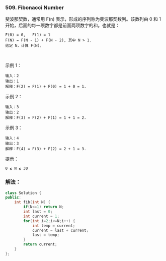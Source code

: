 ### 509. Fibonacci Number

斐波那契数，通常用 F(n) 表示，形成的序列称为斐波那契数列。该数列由 0 和 1 开始，后面的每一项数字都是前面两项数字的和。也就是：
```
F(0) = 0,   F(1) = 1
F(N) = F(N - 1) + F(N - 2), 其中 N > 1.
给定 N，计算 F(N)。
```
 

示例 1：
```
输入：2
输出：1
解释：F(2) = F(1) + F(0) = 1 + 0 = 1.
```
示例 2：
```
输入：3
输出：2
解释：F(3) = F(2) + F(1) = 1 + 1 = 2.
```
示例 3：
```
输入：4
输出：3
解释：F(4) = F(3) + F(2) = 2 + 1 = 3.
```

提示：
```
0 ≤ N ≤ 30
```

### 解法：

```cpp
class Solution {
public:
    int fib(int N) {
        if(N<=1) return N;
        int last = 0;
        int current = 1;
        for(int i=2;i<=N;i++) {
            int temp = current;
            current = last + current;
            last = temp;
        }
        return current;
    }
};
```
